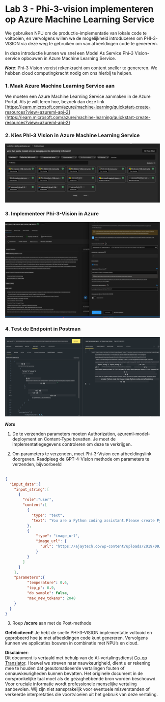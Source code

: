<!--
CO_OP_TRANSLATOR_METADATA:
{
  "original_hash": "20cb4e6ac1686248e8be913ccf6c2bc2",
  "translation_date": "2025-07-17T04:07:15+00:00",
  "source_file": "md/02.Application/02.Code/Phi3/VSCodeExt/HOL/AIPC/03.DeployPhi3VisionOnAzure.md",
  "language_code": "nl"
}
-->
# **Lab 3 - Phi-3-vision implementeren op Azure Machine Learning Service**

We gebruiken NPU om de productie-implementatie van lokale code te voltooien, en vervolgens willen we de mogelijkheid introduceren om PHI-3-VISION via deze weg te gebruiken om van afbeeldingen code te genereren.

In deze introductie kunnen we snel een Model As Service Phi-3 Vision-service opbouwen in Azure Machine Learning Service.

***Note***: Phi-3 Vision vereist rekenkracht om content sneller te genereren. We hebben cloud computingkracht nodig om ons hierbij te helpen.


### **1. Maak Azure Machine Learning Service aan**

We moeten een Azure Machine Learning Service aanmaken in de Azure Portal. Als je wilt leren hoe, bezoek dan deze link [https://learn.microsoft.com/azure/machine-learning/quickstart-create-resources?view=azureml-api-2](https://learn.microsoft.com/azure/machine-learning/quickstart-create-resources?view=azureml-api-2)


### **2. Kies Phi-3 Vision in Azure Machine Learning Service**

![Catalog](../../../../../../../../../translated_images/vison_catalog.f979823d5bde8aef2c37a3a9686f6c5d0c521f93730447798ea6fb580091443f.nl.png)


### **3. Implementeer Phi-3-Vision in Azure**


![Deploy](../../../../../../../../../translated_images/vision_deploy.a8114ccd849a957272bf30959bdef166b21a0fac4c4f0129dab0106b97104772.nl.png)


### **4. Test de Endpoint in Postman**


![Test](../../../../../../../../../translated_images/vision_test.0b9c1b1d414131d03398c88fc1b79d839e7946c2ae5c9fd170a2894c271e2993.nl.png)


***Note***

1. De te verzenden parameters moeten Authorization, azureml-model-deployment en Content-Type bevatten. Je moet de implementatiegegevens controleren om deze te verkrijgen.

2. Om parameters te verzenden, moet Phi-3-Vision een afbeeldingslink doorgeven. Raadpleeg de GPT-4-Vision methode om parameters te verzenden, bijvoorbeeld

```json

{
  "input_data":{
    "input_string":[
      {
        "role":"user",
        "content":[ 
          {
            "type": "text",
            "text": "You are a Python coding assistant.Please create Python code for image "
          },
          {
              "type": "image_url",
              "image_url": {
                "url": "https://ajaytech.co/wp-content/uploads/2019/09/index.png"
              }
          }
        ]
      }
    ],
    "parameters":{
          "temperature": 0.6,
          "top_p": 0.9,
          "do_sample": false,
          "max_new_tokens": 2048
    }
  }
}

```

3. Roep **/score** aan met de Post-methode

**Gefeliciteerd**! Je hebt de snelle PHI-3-VISION implementatie voltooid en geprobeerd hoe je met afbeeldingen code kunt genereren. Vervolgens kunnen we applicaties bouwen in combinatie met NPU’s en cloud.

**Disclaimer**:  
Dit document is vertaald met behulp van de AI-vertalingsdienst [Co-op Translator](https://github.com/Azure/co-op-translator). Hoewel we streven naar nauwkeurigheid, dient u er rekening mee te houden dat geautomatiseerde vertalingen fouten of onnauwkeurigheden kunnen bevatten. Het originele document in de oorspronkelijke taal moet als de gezaghebbende bron worden beschouwd. Voor cruciale informatie wordt professionele menselijke vertaling aanbevolen. Wij zijn niet aansprakelijk voor eventuele misverstanden of verkeerde interpretaties die voortvloeien uit het gebruik van deze vertaling.